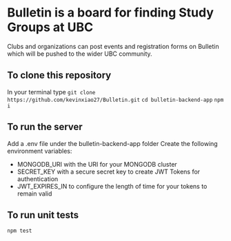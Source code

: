 # Bulletin is a board for finding Study Groups at UBC

Clubs and organizations can post events and registration forms on Bulletin
which will be pushed to the wider UBC community.

## To clone this repository

In your terminal type
`git clone https://github.com/kevinxiao27/Bulletin.git`
`cd bulletin-backend-app`
`npm i`

## To run the server

Add a .env file under the bulletin-backend-app folder
Create the following environment variables:

- MONGODB_URI with the URI for your MONGODB cluster
- SECRET_KEY with a secure secret key to create JWT Tokens for authentication
- JWT_EXPIRES_IN to configure the length of time for your tokens to remain valid

## To run unit tests

`npm test`
